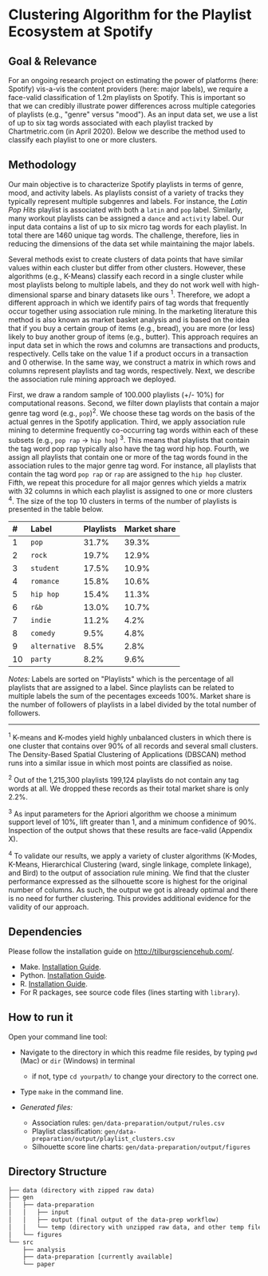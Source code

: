 # Clustering Algorithm for the Playlist Ecosystem at Spotify

## Goal & Relevance

For an ongoing research project on estimating the power of platforms (here: Spotify) vis-a-vis the content providers (here: major labels), we require
a face-valid classification of 1.2m playlists on Spotify. This is important so that we can credibly illustrate power differences across multiple categories of playlists (e.g., "genre" versus "mood"). As an input data set, we use a list of up to six tag words associated with each playlist tracked by Chartmetric.com (in April 2020). Below we describe the method used to classify each playlist to one or more clusters. 

## Methodology

Our main objective is to characterize Spotify playlists in terms of genre, mood, and activity labels. As playlists consist of a variety of tracks they typically represent multiple subgenres and labels. For instance, the *Latin Pop Hits* playlist is associated with both a `latin` and `pop` label. Similarly, many workout playlists can be assigned a `dance` and `activity` label. Our input data contains a list of up to six micro tag words for each playlist. In total there are 1460 unique tag words. The challenge, therefore, lies in reducing the dimensions of the data set while maintaining the major labels. 

Several methods exist to create clusters of data points that have similar values within each cluster but differ from other clusters. However, these algorithms (e.g., K-Means) classify each record in a single cluster while most playlists belong to multiple labels, and they do not work well with high-dimensional sparse and binary datasets like ours <sup>1</sup>. Therefore, we adopt a different approach in which we identify pairs of tag words that frequently occur together using association rule mining. In the marketing literature this method is also known as market basket analysis and is based on the idea that if you buy a certain group of items (e.g., bread), you are more (or less) likely to buy another group of items (e.g., butter). This approach requires an input data set in which the rows and columns are transactions and products, respectively. Cells take on the value 1 if a product occurs in a transaction and 0 otherwise. In the same way, we construct a matrix in which rows and columns represent playlists and tag words, respectively. Next, we describe the association rule mining approach we deployed. 

First, we draw a random sample of 100.000 playlists (+/- 10%) for computational reasons. Second, we filter down playlists that contain a major genre tag word (e.g., `pop`)<sup>2</sup>. We choose these tag words on the basis of the actual genres in the Spotify application. Third, we apply association rule mining to determine frequently co-occurring tag words within each of these subsets (e.g., `pop rap` → `hip hop`) <sup>3</sup>. This means that playlists that contain the tag word pop rap typically also have the tag word hip hop. Fourth, we assign all playlists that contain one or more of the tag words found in the association rules to the major genre tag word. For instance, all playlists that contain the tag word `pop rap` or `rap` are assigned to the `hip hop` cluster. Fifth, we repeat this procedure for all major genres which yields a matrix with 32 columns in which each playlist is assigned to one or more clusters <sup>4</sup>. The size of the top 10 clusters in terms of the number of playlists is presented in the table below. 

| # | Label | Playlists | Market share |
| :----- |:----- |:----- |:----- |
| 1 | `pop` | 31.7% | 39.3% | 
| 2 | `rock` | 19.7% | 12.9%| 
| 3 | `student` | 17.5% | 10.9%| 
| 4 | `romance` | 15.8% | 10.6%| 
| 5 | `hip hop` | 15.4% | 11.3%| 
| 6 | `r&b` | 13.0% | 10.7%| 
| 7 | `indie` | 11.2% | 4.2%| 
| 8 | `comedy` | 9.5% | 4.8%| 
| 9 | `alternative` | 8.5% | 2.8% | 
| 10 | `party` | 8.2% | 9.6% |

*Notes:* Labels are sorted on "Playlists" which is the percentage of all playlists that are assigned to a label. Since playlists can be related to multiple labels the sum of the pecentages exceeds 100%. Market share is the number of followers of playlists in a label divided by the total number of followers.

<hr>

<sup>1</sup> K-means and K-modes yield highly unbalanced clusters in which there is one cluster that contains over 90% of all records and several small clusters. The Density-Based Spatial Clustering of Applications (DBSCAN) method runs into a similar issue in which most points are classified as noise. 

<sup>2</sup> Out of the 1,215,300 playlists 199,124 playlists do not contain any tag words at all. We dropped these records as their total market share is only 2.2%.  

<sup>3</sup> As input parameters for the Apriori algorithm we choose a minimum support level of 10%, lift greater than 1, and a minimum confidence of 90%. Inspection of the output shows that these results are face-valid (Appendix X).

<sup>4</sup> To validate our results, we apply a variety of cluster algorithms (K-Modes, K-Means, Hierarchical Clustering (ward, single linkage, complete linkage), and Bird) to the output of association rule mining. We find that the cluster performance expressed as the silhouette score is highest for the original number of columns. As such, the output we got is already optimal and there is no need for further clustering. This provides additional evidence for the validity of our approach.

## Dependencies

Please follow the installation guide on http://tilburgsciencehub.com/.

- Make. [Installation Guide](http://tilburgsciencehub.com/setup/make).
- Python. [Installation Guide](http://tilburgsciencehub.com/setup/python/).
- R. [Installation Guide](http://tilburgsciencehub.com/setup/r/).
- For R packages, see source code files (lines starting with `library`).

## How to run it

Open your command line tool:

- Navigate to the directory in which this readme file resides, by typing `pwd` (Mac) or `dir` (Windows) in terminal

  - if not, type `cd yourpath/` to change your directory to the correct one.
  
- Type `make` in the command line.

- *Generated files:*
	- Association rules: `gen/data-preparation/output/rules.csv`
	- Playlist classification: `gen/data-preparation/output/playlist_clusters.csv`
	- Silhouette score line charts: `gen/data-preparation/output/figures`

## Directory Structure

```txt
├── data (directory with zipped raw data)
├── gen
│   ├── data-preparation
│   │   ├── input
│   │   ├── output (final output of the data-prep workflow)
│   │   └── temp (directory with unzipped raw data, and other temp files)
│   └── figures
└── src
    ├── analysis
    ├── data-preparation [currently available]
    └── paper
```
